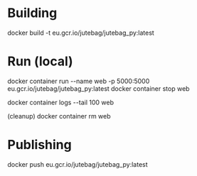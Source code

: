# Building
docker build -t eu.gcr.io/jutebag/jutebag_py:latest

# Run (local)
docker container run --name web -p 5000:5000 eu.gcr.io/jutebag/jutebag_py:latest 
docker container stop web

docker container logs --tail 100 web

(cleanup)
docker container rm web

# Publishing
docker push eu.gcr.io/jutebag/jutebag_py:latest
